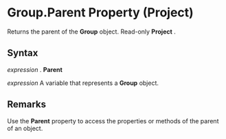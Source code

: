 
# Group.Parent Property (Project)

Returns the parent of the  **Group** object. Read-only **Project** .


## Syntax

 _expression_ . **Parent**

 _expression_ A variable that represents a **Group** object.


## Remarks

Use the  **Parent** property to access the properties or methods of the parent of an object.

